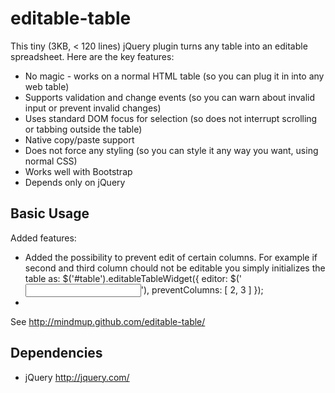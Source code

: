 editable-table
=================

This tiny (3KB, < 120 lines) jQuery plugin turns any table into an editable spreadsheet. Here are the key features:

* No magic - works on a normal HTML table (so you can plug it in into any web
table)
* Supports validation and change events (so you can warn about invalid input or
prevent invalid changes)
* Uses standard DOM focus for selection (so does not interrupt scrolling or
tabbing outside the table)
* Native copy/paste support
* Does not force any styling (so you can style it any way you want, using normal
CSS)
* Works well with Bootstrap
* Depends only on jQuery

Basic Usage
-----------

Added features:
* Added the possibility to prevent edit of certain columns. For example if second and third column chould not be editable you simply initializes the table as: $('#table').editableTableWidget({ editor: $('<input>'), preventColumns: [ 2, 3 ] });
* 

See http://mindmup.github.com/editable-table/

Dependencies
------------
* jQuery http://jquery.com/
